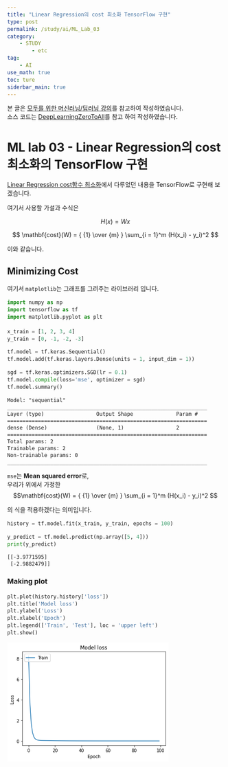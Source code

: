 ```yaml
---
title: "Linear Regression의 cost 최소화 TensorFlow 구현"
type: post
permalink: /study/ai/ML_Lab_03
category: 
    - STUDY
        - etc
tag:
    - AI
use_math: true
toc: ture
siderbar_main: true
---
```

본 글은 [모두를 위한 머신러닝/딥러닝 강의](https://hunkim.github.io/ml/)를 참고하여 작성하였습니다.  
소스 코드는 [DeepLearningZeroToAll](https://github.com/hunkim/DeepLearningZeroToAll)를 참고 하여 작성하였습니다.

# ML lab 03 - Linear Regression의 cost 최소화의 TensorFlow 구현
[Linear Regression cost함수 최소화](https://hodurie.github.io/study/ai/ML_Lec_03)에서 다루었던 내용을 TensorFlow로 구현해 보겠습니다.  

여기서 사용할 가설과 수식은  

$$ H(x) = Wx $$

$$
\mathbf{cost}(W) = { {1} \over {m} } \sum_{i = 1}^m (H(x_i) - y_i)^2 $$

이와 같습니다.


## Minimizing Cost
여기서 `matplotlib`는 그래프를 그려주는 라이브러리 입니다.  


```python
import numpy as np
import tensorflow as tf
import matplotlib.pyplot as plt

x_train = [1, 2, 3, 4]
y_train = [0, -1, -2, -3]
```


```python
tf.model = tf.keras.Sequential()
tf.model.add(tf.keras.layers.Dense(units = 1, input_dim = 1))
```


```python
sgd = tf.keras.optimizers.SGD(lr = 0.1)
tf.model.compile(loss='mse', optimizer = sgd)
tf.model.summary()
```

    Model: "sequential"
    _________________________________________________________________
    Layer (type)                 Output Shape              Param #   
    =================================================================
    dense (Dense)                (None, 1)                 2         
    =================================================================
    Total params: 2
    Trainable params: 2
    Non-trainable params: 0
    _________________________________________________________________
    

`mse`는 **Mean squared error**로,  
우리가 위에서 가정한  
$$\mathbf{cost}(W) = { {1} \over {m} } \sum_{i = 1}^m (H(x_i) - y_i)^2 $$  

의 식을 적용하겠다는 의미입니다.


```python
history = tf.model.fit(x_train, y_train, epochs = 100)
```


```python
y_predict = tf.model.predict(np.array([5, 4]))
print(y_predict)
```

    [[-3.9771595]
     [-2.9882479]]
    

### Making plot

```python
plt.plot(history.history['loss'])
plt.title('Model loss')
plt.ylabel('Loss')
plt.xlabel('Epoch')
plt.legend(['Train', 'Test'], loc = 'upper left')
plt.show()
```


![output](./DeepLearningZeroToAll/output.png)

